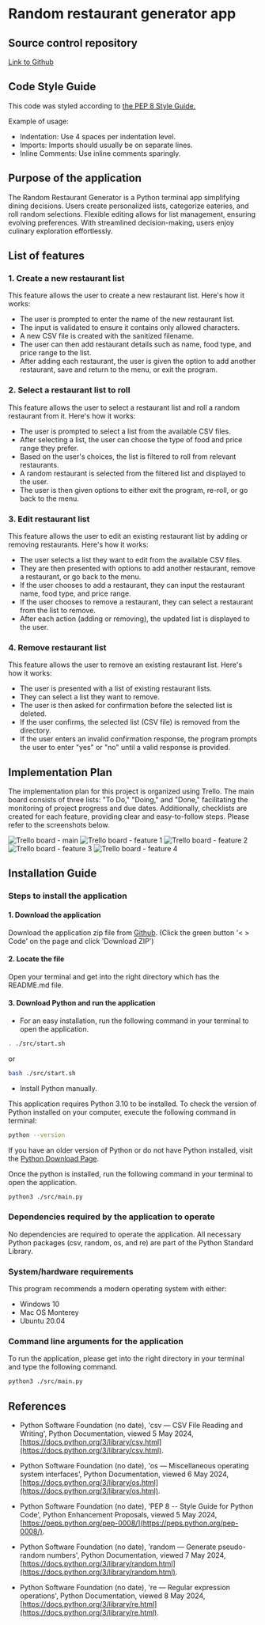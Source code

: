 # Random restaurant generator app

## Source control repository

[Link to Github](https://github.com/Wing-Lo/random-restaurant-generator)

## Code Style Guide

This code was styled according to [the PEP 8 Style Guide.](https://peps.python.org/pep-0008/)

Example of usage:

- Indentation: Use 4 spaces per indentation level.
- Imports: Imports should usually be on separate lines.
- Inline Comments: Use inline comments sparingly.

## Purpose of the application

The Random Restaurant Generator is a Python terminal app simplifying dining decisions. Users create personalized lists, categorize eateries, and roll random selections. Flexible editing allows for list management, ensuring evolving preferences. With streamlined decision-making, users enjoy culinary exploration effortlessly.

## List of features

### 1. Create a new restaurant list

This feature allows the user to create a new restaurant list. Here's how it works:

- The user is prompted to enter the name of the new restaurant list.
- The input is validated to ensure it contains only allowed characters.
- A new CSV file is created with the sanitized filename.
- The user can then add restaurant details such as name, food type, and price range to the list.
- After adding each restaurant, the user is given the option to add another restaurant, save and return to the menu, or exit the program.

### 2. Select a restaurant list to roll

This feature allows the user to select a restaurant list and roll a random restaurant from it. Here's how it works:

- The user is prompted to select a list from the available CSV files.
- After selecting a list, the user can choose the type of food and price range they prefer.
- Based on the user's choices, the list is filtered to roll from relevant restaurants.
- A random restaurant is selected from the filtered list and displayed to the user.
- The user is then given options to either exit the program, re-roll, or go back to the menu.

### 3. Edit restaurant list

This feature allows the user to edit an existing restaurant list by adding or removing restaurants. Here's how it works:

- The user selects a list they want to edit from the available CSV files.
- They are then presented with options to add another restaurant, remove a restaurant, or go back to the menu.
- If the user chooses to add a restaurant, they can input the restaurant name, food type, and price range.
- If the user chooses to remove a restaurant, they can select a restaurant from the list to remove.
- After each action (adding or removing), the updated list is displayed to the user.

### 4. Remove restaurant list

This feature allows the user to remove an existing restaurant list. Here's how it works:

- The user is presented with a list of existing restaurant lists.
- They can select a list they want to remove.
- The user is then asked for confirmation before the selected list is deleted.
- If the user confirms, the selected list (CSV file) is removed from the directory.
- If the user enters an invalid confirmation response, the program prompts the user to enter "yes" or "no" until a valid response is provided.

## Implementation Plan

The implementation plan for this project is organized using Trello. The main board consists of three lists: "To Do," "Doing," and "Done," facilitating the monitoring of project progress and due dates. Additionally, checklists are created for each feature, providing clear and easy-to-follow steps. Please refer to the screenshots below.

![Trello board - main](/docs/screen-shot-trello-main.png)
![Trello board - feature 1](/docs/screen-shot-trello-f1.png)
![Trello board - feature 2](/docs/screen-shot-trello-f2.png)
![Trello board - feature 3](/docs/screen-shot-trello-f3.png)
![Trello board - feature 4](/docs/screen-shot-trello-f4.png)

## Installation Guide

### Steps to install the application

#### 1. Download the application

Download the application zip file from [Github](https://github.com/Wing-Lo/random-restaurant-generator).
(Click the green button '< > Code' on the page and click 'Download ZIP')

#### 2. Locate the file

Open your terminal and get into the right directory which has the README.md file.

#### 3. Download Python and run the application

- For an easy installation, run the following command in your terminal to open the application.

```bash
. ./src/start.sh
```

or

```bash
bash ./src/start.sh
```

- Install Python manually.

This application requires Python 3.10 to be installed. To check the version of Python installed on your computer, execute the following command in terminal:

```bash
python --version
```

If you have an older version of Python or do not have Python installed, visit the [Python Download Page](https://www.python.org/downloads/).

Once the python is installed, run the following command in your terminal to open the application.

```bash
python3 ./src/main.py
```

### Dependencies required by the application to operate

No dependencies are required to operate the application. All necessary Python packages (csv, random, os, and re) are part of the Python Standard Library.

### System/hardware requirements

This program recommends a modern operating system with either:

- Windows 10
- Mac OS Monterey
- Ubuntu 20.04

### Command line arguments for the application

To run the application, please get into the right directory in your terminal and type the following command.

```bash
python3 ./src/main.py
```

## References

- Python Software Foundation (no date), 'csv — CSV File Reading and Writing', Python Documentation, viewed 5 May 2024, [https://docs.python.org/3/library/csv.html](https://docs.python.org/3/library/csv.html).

- Python Software Foundation (no date), 'os — Miscellaneous operating system interfaces', Python Documentation, viewed 6 May 2024, [https://docs.python.org/3/library/os.html](https://docs.python.org/3/library/os.html).

- Python Software Foundation (no date), 'PEP 8 -- Style Guide for Python Code', Python Enhancement Proposals, viewed 5 May 2024, [https://peps.python.org/pep-0008/](https://peps.python.org/pep-0008/).

- Python Software Foundation (no date), 'random — Generate pseudo-random numbers', Python Documentation, viewed 7 May 2024, [https://docs.python.org/3/library/random.html](https://docs.python.org/3/library/random.html).

- Python Software Foundation (no date), 're — Regular expression operations', Python Documentation, viewed 8 May 2024, [https://docs.python.org/3/library/re.html](https://docs.python.org/3/library/re.html).